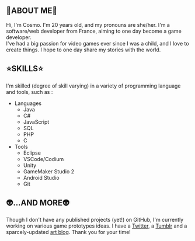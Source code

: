 ## 🌠ABOUT ME🌠

Hi, I'm Cosmo. I'm 20 years old, and my pronouns are she/her. I'm a software/web developer from France, aiming to one day become a game developer.   
I've had a big passion for video games ever since I was a child, and I love to create things. I hope to one day share my stories with the world.

## ⭐SKILLS⭐

I'm skilled (degree of skill varying) in a variety of programming language and tools, such as :

- Languages
  - Java
  - C#
  - JavaScript
  - SQL
  - PHP
  - C
- Tools
  - Eclipse
  - VSCode/Codium
  - Unity
  - GameMaker Studio 2
  - Android Studio
  - Git
  
## 👽...AND MORE👽

Though I don't have any published projects (yet!) on GitHub, I'm currently working on various game prototypes ideas.
I have a [Twitter](https://twitter.com/CosmicMemeo), a [Tumblr](https://cosmic-radiocity.tumblr.com) and a sparcely-updated [art blog](https://galactic-artnomaly.tumblr.com).
Thank you for your time!



<!---
CosmicRadiocity/CosmicRadiocity is a ✨ special ✨ repository because its `README.md` (this file) appears on your GitHub profile.
You can click the Preview link to take a look at your changes.
--->
